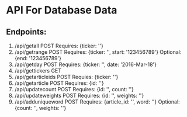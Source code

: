 # API For Database Data

## Endpoints:
1. /api/getall POST Requires: {ticker: ''}
2. /api/getrange POST Requires: {ticker: '', start: '123456789'} Optional: {end: '123456789'}
3. /api/getday POST Requires: {ticker: '', date: '2016-Mar-18'}
4. /api/gettickers GET
5. /api/getarticleids POST Requies: {ticker: ''}
6. /api/getarticle POST Requires: {id: ''}
7. /api/updatecount POST Requires: {id: '', count: ''}
8. /api/updateweights POST Requires: {id: '', weights: ''}
9. /api/adduniqueword POST Requires: {article_id: '', word: ''} Optional: {count: '', weights: ''}
